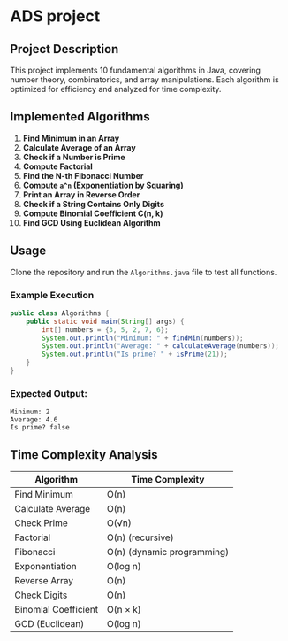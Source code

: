# ADS project

##   Project Description
This project implements 10 fundamental algorithms in Java, covering number theory, combinatorics, and array manipulations. 
Each algorithm is optimized for efficiency and analyzed for time complexity.

##  Implemented Algorithms
1. **Find Minimum in an Array**
2. **Calculate Average of an Array**
3. **Check if a Number is Prime**
4. **Compute Factorial**
5. **Find the N-th Fibonacci Number**
6. **Compute `a^n` (Exponentiation by Squaring)**
7. **Print an Array in Reverse Order**
8. **Check if a String Contains Only Digits**
9. **Compute Binomial Coefficient C(n, k)**
10. **Find GCD Using Euclidean Algorithm**

##  Usage
Clone the repository and run the `Algorithms.java` file to test all functions.

### Example Execution
```java
public class Algorithms {
    public static void main(String[] args) {
        int[] numbers = {3, 5, 2, 7, 6};
        System.out.println("Minimum: " + findMin(numbers));
        System.out.println("Average: " + calculateAverage(numbers));
        System.out.println("Is prime? " + isPrime(21));
    }
}
```

### Expected Output:
```
Minimum: 2
Average: 4.6
Is prime? false
```


##  Time Complexity Analysis
| Algorithm | Time Complexity |
|-----------|----------------|
| Find Minimum | O(n) |
| Calculate Average | O(n) |
| Check Prime | O(√n) |
| Factorial | O(n) (recursive) |
| Fibonacci | O(n) (dynamic programming) |
| Exponentiation | O(log n) |
| Reverse Array | O(n) |
| Check Digits | O(n) |
| Binomial Coefficient | O(n × k) |
| GCD (Euclidean) | O(log n) |


